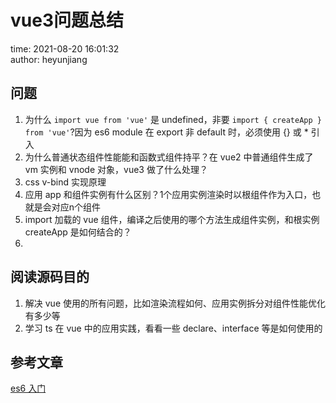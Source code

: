 # vue3问题总结

time: 2021-08-20 16:01:32  
author: heyunjiang

## 问题

1. 为什么 `import vue from 'vue'` 是 undefined，非要 `import { createApp } from 'vue'`?因为 es6 module 在 export 非 default 时，必须使用 {} 或 * 引入
2. 为什么普通状态组件性能能和函数式组件持平？在 vue2 中普通组件生成了 vm 实例和 vnode 对象，vue3 做了什么处理？
3. css v-bind 实现原理
4. 应用 app 和组件实例有什么区别？1个应用实例渲染时以根组件作为入口，也就是会对应n个组件
5. import 加载的 vue 组件，编译之后使用的哪个方法生成组件实例，和根实例 createApp 是如何结合的？
6. 

## 阅读源码目的

1. 解决 vue 使用的所有问题，比如渲染流程如何、应用实例拆分对组件性能优化有多少等
2. 学习 ts 在 vue 中的应用实践，看看一些 declare、interface 等是如何使用的

## 参考文章

[es6 入门](https://es6.ruanyifeng.com/#docs/module)
